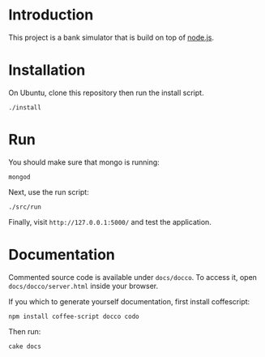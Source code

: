 Introduction
============

This project is a bank simulator that is build on top of [node.js](http://nodejs.org).

Installation
============
On Ubuntu, clone this repository then run the install script.
```
./install
```

Run
===
You should make sure that mongo is running:

```
mongod
```

Next, use the run script:

```
./src/run
```

Finally, visit ```http://127.0.0.1:5000/``` and test the application.

Documentation
=============
Commented source code is available under ```docs/docco```. To access it, open ```docs/docco/server.html``` inside your browser.

If you which to generate yourself documentation, first install coffescript:

```
npm install coffee-script docco codo
```

Then run:

```
cake docs
```
